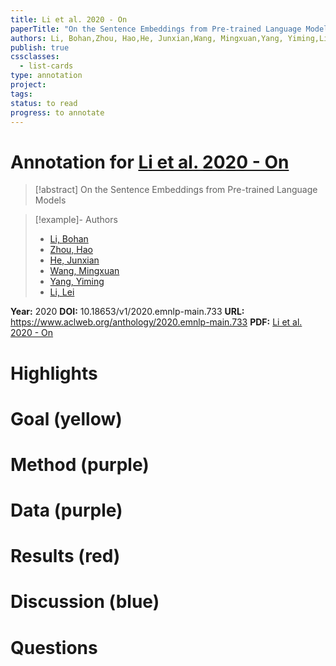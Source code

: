 ```yaml
---
title: Li et al. 2020 - On
paperTitle: "On the Sentence Embeddings from Pre-trained Language Models"
authors: Li, Bohan,Zhou, Hao,He, Junxian,Wang, Mingxuan,Yang, Yiming,Li, Lei
publish: true
cssclasses:
  - list-cards
type: annotation
project:
tags:
status: to read
progress: to annotate
---
```

# Annotation for [Li et al. 2020 - On](Papers/References/Li%20et%20al.%202020%20-%20On)

> [!abstract] On the Sentence Embeddings from Pre-trained Language Models

> [!example]- Authors
> - [Li, Bohan](Li%2C%20Bohan)
> - [Zhou, Hao](Zhou%2C%20Hao)
> - [He, Junxian](He%2C%20Junxian)
> - [Wang, Mingxuan](Wang%2C%20Mingxuan)
> - [Yang, Yiming](Yang%2C%20Yiming)
> - [Li, Lei](Li%2C%20Lei)

**Year:** 2020
**DOI:** 10.18653/v1/2020.emnlp-main.733
**URL:** https://www.aclweb.org/anthology/2020.emnlp-main.733
**PDF:** [Li et al. 2020 - On](Papers/PDFs/Li%20et%20al.%202020%20-%20On%20the%20Sentence%20Embeddings%20from%20Pre-trained%20Language%20Models.pdf)

# Highlights


# Goal (yellow)


# Method (purple)


# Data (purple)


# Results (red)


# Discussion (blue)


# Questions


